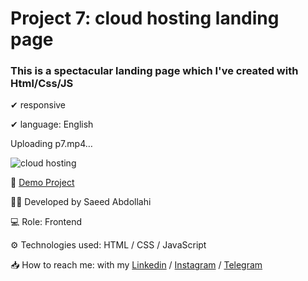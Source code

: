 # Project 7: cloud hosting landing page

### This is a spectacular landing page which I've created with Html/Css/JS


✔ responsive 

✔ language: English


Uploading p7.mp4…


![cloud hosting](https://github.com/saeeddev-ir/cloud-hosting-landing-page/assets/105293554/ae4ab3d0-0cc6-4e32-97d3-1afa721a7e29)



🔗 [Demo Project](https://saeeddev-ir.github.io/cloud-hosting-landing-page/)

👨‍💻 Developed by Saeed Abdollahi

💻 Role: Frontend

⚙ Technologies used: HTML / CSS / JavaScript

📥 How to reach me: with my [Linkedin](https://www.linkedin.com/in/saeeddev-ir) / [Instagram](https://instagram.com/saeeddev_ir) / [Telegram](https://t.me/saeeddev_ir)

